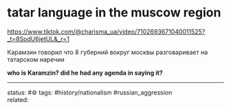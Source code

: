 # tatar language in the muscow region
https://www.tiktok.com/@charisma_ua/video/7102693671040011525?_t=8SodU6jetUL&_r=1

Карамзин говорил что 8 губерний вокруг москвы разговаривает на татарском наречии

**who is Karamzin? did he had any agenda in saying it?**

---
status: #⚙️ 
tags: #history/nationalism #russian_aggression   
related: 